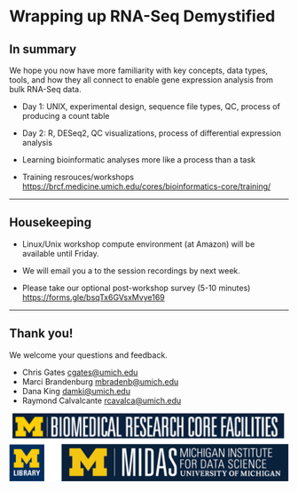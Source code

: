 # Wrapping up RNA-Seq Demystified

## In summary

We hope you now have more familiarity with key concepts, data types, tools, and how they all 
connect to enable gene expression analysis from bulk RNA-Seq data.
  
- Day 1: UNIX, experimental design, sequence file types, QC, process of producing a count table
- Day 2: R, DESeq2, QC visualizations, process of differential expression analysis
- Learning bioinformatic analyses more like a process than a task

- Training resrouces/workshops <br />
  https://brcf.medicine.umich.edu/cores/bioinformatics-core/training/

---

## Housekeeping

- Linux/Unix workshop compute environment (at Amazon) will be available until Friday.

- We will email you a to the session recordings by next week.

- Please take our optional post-workshop survey (5-10 minutes) <br />
  https://forms.gle/bsqTx6GVsxMvye169

---

## Thank you!

We welcome your questions and feedback.

- Chris Gates cgates@umich.edu
- Marci Brandenburg mbradenb@umich.edu
- Dana King damki@umich.edu
- Raymond Calvalcante rcavalca@umich.edu

![Sponsors](images/Module1_sponsor_logos.png)

